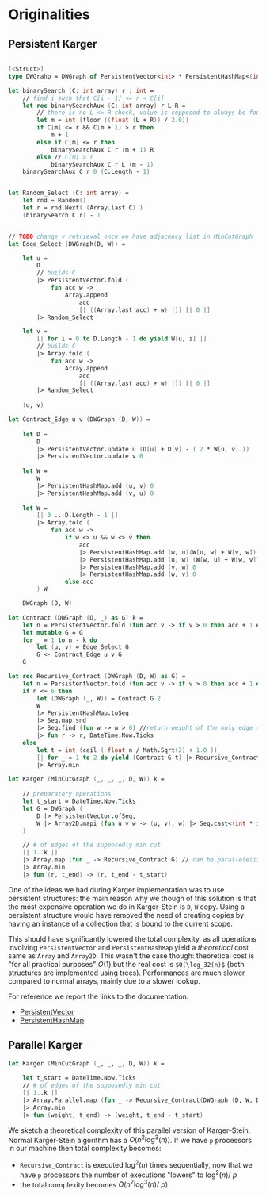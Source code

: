 # Originalities

## Persistent Karger

```fsharp

[<Struct>]
type DWGrahp = DWGraph of PersistentVector<int> * PersistentHashMap<(int * int), int>

let binarySearch (C: int array) r : int =
    // find i such that C[i - 1] <= r < C[i]
    let rec binarySearchAux (C: int array) r L R =
        // there is no L <= R check, value is supposed to always be found
        let m = int (floor ((float (L + R)) / 2.0))
        if C[m] <= r && C[m + 1] > r then
            m + 1
        else if C[m] <= r then
            binarySearchAux C r (m + 1) R
        else // C[m] > r
            binarySearchAux C r L (m - 1)
    binarySearchAux C r 0 (C.Length - 1)


let Random_Select (C: int array) =
    let rnd = Random()
    let r = rnd.Next( (Array.last C) )
    (binarySearch C r) - 1


// TODO change v retrieval once we have adjacency list in MinCutGraph
let Edge_Select (DWGraph(D, W)) =

    let u = 
        D 
        // builds C
        |> PersistentVector.fold (
            fun acc w -> 
                Array.append 
                    acc
                    [| ((Array.last acc) + w) |]) [| 0 |]
        |> Random_Select

    let v =
        [| for i = 0 to D.Length - 1 do yield W[u, i] |]
        // builds C
        |> Array.fold (
            fun acc w -> 
                Array.append 
                    acc
                    [| ((Array.last acc) + w) |]) [| 0 |]
        |> Random_Select
    
    (u, v)

let Contract_Edge u v (DWGraph (D, W)) =
    
    let D = 
        D
        |> PersistentVector.update u (D[u] + D[v] - ( 2 * W[u, v] ))
        |> PersistentVector.update v 0
    
    let W =
        W
        |> PersistentHashMap.add (u, v) 0
        |> PersistentHashMap.add (v, u) 0
    
    let W = 
        [| 0 .. D.Length - 1 |]
        |> Array.fold (
            fun acc w ->
                if w <> u && w <> v then
                    acc
                    |> PersistentHashMap.add (w, u)(W[u, w] + W[v, w])
                    |> PersistentHashMap.add (u, w) (W[w, u] + W[w, v])
                    |> PersistentHashMap.add (v, w) 0
                    |> PersistentHashMap.add (w, v) 0
                else acc
        ) W

    DWGraph (D, W)

let Contract (DWGraph (D, _) as G) k =
    let n = PersistentVector.fold (fun acc v -> if v > 0 then acc + 1 else acc) 0 D
    let mutable G = G
    for _ = 1 to n - k do
        let (u, v) = Edge_Select G
        G <- Contract_Edge u v G
    G

let rec Recursive_Contract (DWGraph (D, W) as G) =
    let n = PersistentVector.fold (fun acc v -> if v > 0 then acc + 1 else acc) 0 D
    if n <= 6 then
        let (DWGraph (_, W)) = Contract G 2
        W
        |> PersistentHashMap.toSeq
        |> Seq.map snd
        |> Seq.find (fun w -> w > 0) //return weight of the only edge (u, v) in G to check this
        |> fun r -> r, DateTime.Now.Ticks
    else
        let t = int (ceil ( float n / Math.Sqrt(2) + 1.0 ))
        [| for _ = 1 to 2 do yield (Contract G t) |> Recursive_Contract |] // should pass a copy
        |> Array.min

let Karger (MinCutGraph (_, _, _, D, W)) k =
    
    // preparatory operations
    let t_start = DateTime.Now.Ticks
    let G = DWGraph (
        D |> PersistentVector.ofSeq,
        W |> Array2D.mapi (fun u v w -> (u, v), w) |> Seq.cast<(int * int) * int> |> PersistentHashMap.ofSeq
    )

    // # of edges of the supposedly min cut
    [| 1..k |]
    |> Array.map (fun _ -> Recursive_Contract G) // can be parallelelized!
    |> Array.min
    |> fun (r, t_end) -> (r, t_end - t_start)

```

One of the ideas we had during Karger implementation was to use persistent structures: the main reason why we
though of this solution is that the most expensive operation we do in Karger-Stein is `D`, `W` copy. 
Using a persistent structure would have removed the need of creating copies by having an instance of a collection that is
bound to the current scope.

This should have significantly lowered the total complexity, as all operations involving `PersistentVector` and `PersistentHashMap` yield a _theoretical_ cost same as `Array` and `Array2D`. This wasn't the case though: theoretical cost is "for all practical purposes" $O(1)$ but the real cost is `$O(\log_32(n)$` (both structures are implemented using trees).
Performances are much slower compared to normal arrays, mainly due to a slower lookup.

For reference we report the links to the documentation:

 - [PersistentVector](https://fsprojects.github.io/FSharpx.Collections/PersistentVector.html)
 - [PersistentHashMap](https://fsprojects.github.io/FSharpx.Collections/PersistentHashMap.html).

## Parallel Karger

```fsharp
let Karger (MinCutGraph (_, _, _, D, W)) k =
    
    let t_start = DateTime.Now.Ticks
    // # of edges of the supposedly min cut
    [| 1..k |]
    |> Array.Parallel.map (fun _ -> Recursive_Contract(DWGraph (D, W, D.Length))) // can be parallelelized!
    |> Array.min
    |> fun (weight, t_end) -> (weight, t_end - t_start)

```

We sketch a theoretical complexity of this parallel version of Karger-Stein.
Normal Karger-Stein algorithm has a $O(n^2\log^3(n))$. If we have `p` processors in our machine then
total complexity becomes:

 - `Recursive_Contract` is executed $\log^2(n)$ times sequentially, now that we have `p` processors
   the number of executions "lowers" to $\log^2(n)/\ p$
 - the total complexity becomes $O(n^2\log^3(n)/\ p)$.
